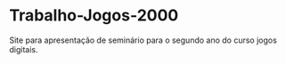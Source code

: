 # Trabalho-Jogos-2000
 Site para apresentação de seminário para o segundo ano do curso jogos digitais.